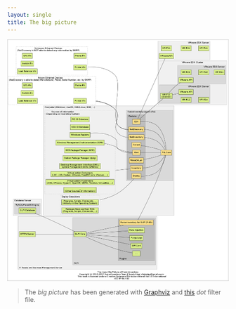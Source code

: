 ```yaml
---
layout: single
title: The big picture
---
```


![](../assets/bigpicture.png)

> The *big picture* has been generated with [Graphviz](http://graphviz.org) and [this](bigpicture.dot) *dot* filter file.
